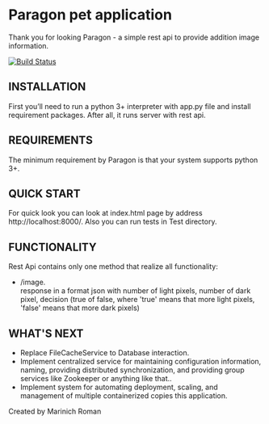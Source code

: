 Paragon pet application
=============================

Thank you for looking Paragon - a simple rest api to provide addition image information.

[![Build Status](https://secure.travis-ci.org/yiisoft/yii.png)](http://travis-ci.org/yiisoft/yii)


INSTALLATION
------------

First you’ll need to run a python 3+ interpreter with app.py file and install requirement packages.
After all, it runs server with rest api.

REQUIREMENTS
------------

The minimum requirement by Paragon is that your system supports python 3+.

QUICK START
-----------

For quick look you can look at index.html page by address http://localhost:8000/. 
Also you can run tests in Test directory.

FUNCTIONALITY
-----------

Rest Api contains only one method that realize all functionality:

- /image. <br />
response in a format json with number of light pixels, number of dark pixel, decision (true of false, where 'true' means that more light pixels, 'false' means that more dark pixels)

WHAT'S NEXT
-----------

- Replace FileCacheService to Database interaction.
- Implement centralized service for maintaining configuration information, naming, providing distributed synchronization, and providing group services like Zookeeper or anything like that..
- Implement system for automating deployment, scaling, and management of multiple containerized copies this application.

Created by
Marinich Roman
